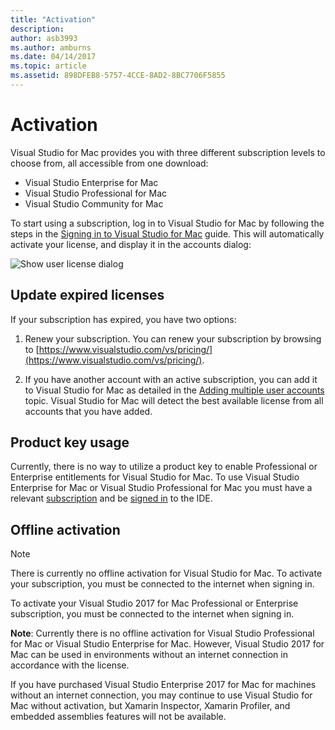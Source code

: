 ```yaml
---
title: "Activation"
description: 
author: asb3993
ms.author: amburns
ms.date: 04/14/2017
ms.topic: article
ms.assetid: 898DFEB8-5757-4CCE-8AD2-8BC7706F5855
---
```


# Activation

Visual Studio for Mac provides you with three different subscription levels to choose from, all accessible from one download:

* Visual Studio Enterprise for Mac
* Visual Studio Professional for Mac
* Visual Studio Community for Mac

To start using a subscription, log in to Visual Studio for Mac by following the steps in the [Signing in to Visual Studio for Mac](~/signing-in.md) guide. This will automatically activate your license, and display it in the accounts dialog:

![Show user license dialog](media/user-accounts-login.png)

## Update expired licenses 

If your subscription has expired, you have two options:

1. Renew your subscription. You can renew your subscription by browsing to [https://www.visualstudio.com/vs/pricing/](https://www.visualstudio.com/vs/pricing/).

2. If you have another account with an active subscription, you can add it to Visual Studio for Mac as detailed in the [Adding multiple user accounts](~/signing-in.md) topic. Visual Studio for Mac will detect the best available license from all accounts that you have added. 

## Product key usage

Currently, there is no way to utilize a product key to enable Professional or Enterprise entitlements for Visual Studio for Mac. To use Visual Studio Enterprise for Mac or Visual Studio Professional for Mac you must have a relevant [subscription](https://www.visualstudio.com/subscriptions/) and be [signed in](~/signing-in.md) to the IDE.

## Offline activation

> [!NOTE]
> There is currently no offline activation for Visual Studio for Mac. 
> To activate your subscription, you must be connected to the internet when signing in.

To activate your Visual Studio 2017 for Mac Professional or Enterprise subscription, you must be connected to the internet when signing in.  

**Note**: Currently there is no offline activation for Visual Studio Professional for Mac or Visual Studio Enterprise for Mac. However, Visual Studio 2017 for Mac can be used in environments without an internet connection in accordance with the license.

If you have purchased Visual Studio Enterprise 2017 for Mac for machines without an internet connection, you may continue to use Visual Studio for Mac without activation, but Xamarin Inspector, Xamarin Profiler, and embedded assemblies features will not be available.